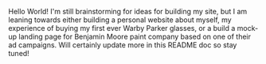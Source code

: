 Hello World! I'm still brainstorming for ideas for building my site, but I am leaning towards either building a personal website about myself, my experience of buying my first ever Warby Parker glasses, or a build a mock-up landing page for Benjamin Moore paint company based on one of their ad campaigns. Will certainly update more in this README doc so stay tuned!